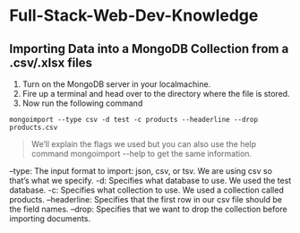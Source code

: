 # Full-Stack-Web-Dev-Knowledge

## Importing Data into a MongoDB Collection from a .csv/.xlsx files

1. Turn on the MongoDB server in your localmachine.
2. Fire up a terminal and head over to the directory where the file is stored.
3. Now run the following command 

```
mongoimport --type csv -d test -c products --headerline --drop products.csv
```

>We’ll explain the flags we used but you can also use the help command mongoimport --help to get the same information.

–type: The input format to import: json, csv, or tsv. We are using csv so that’s what we specify.
-d: Specifies what database to use. We used the test database.
-c: Specifies what collection to use. We used a collection called products.
–headerline: Specifies that the first row in our csv file should be the field names.
–drop: Specifies that we want to drop the collection before importing documents.
